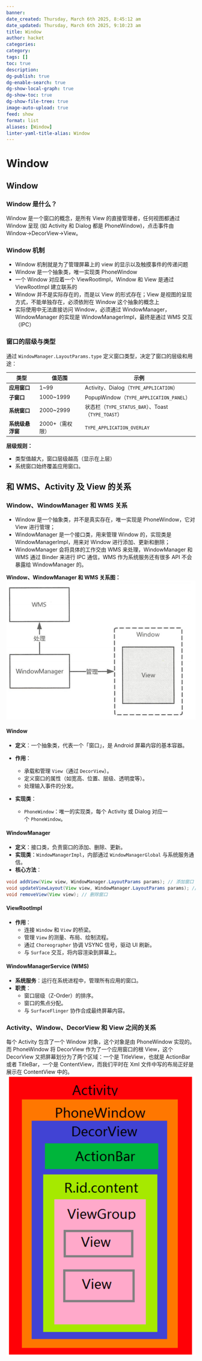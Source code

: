 ```yaml
---
banner: 
date_created: Thursday, March 6th 2025, 8:45:12 am
date_updated: Thursday, March 6th 2025, 9:10:23 am
title: Window
author: hacket
categories: 
category: 
tags: []
toc: true
description: 
dg-publish: true
dg-enable-search: true
dg-show-local-graph: true
dg-show-toc: true
dg-show-file-tree: true
image-auto-upload: true
feed: show
format: list
aliases: [Window]
linter-yaml-title-alias: Window
---
```


# Window

## Window

### Window 是什么？

Window 是一个窗口的概念，是所有 View 的直接管理者，任何视图都通过 Window 呈现 (如 Activity 和 Dialog 都是 PhoneWindow)，点击事件由 Window→DecorView→View。

### Window 机制

- Window 机制就是为了管理屏幕上的 view 的显示以及触摸事件的传递问题
- Window 是一个抽象类，唯一实现类 PhoneWindow
- 一个 Window 对应着一个 ViewRootImpl，Window 和 View 是通过 ViewRootImpl 建立联系的
- Window 并不是实际存在的，而是以 View 的形式存在；View 是视图的呈现方式，不能单独存在，必须依附在 Window 这个抽象的概念上
- 实际使用中无法直接访问 Window，必须通过 WindowManager，WindowManager 的实现是 WindowManagerImpl，最终是通过 WMS 交互（IPC）

### 窗口的层级与类型

通过 `WindowManager.LayoutParams.type` 定义窗口类型，决定了窗口的层级和用途：

| **类型**     | **值范围**    | **示例**                                     |
| ---------- | ---------- | ------------------------------------------ |
| **应用窗口**   | 1~99       | Activity、Dialog（`TYPE_APPLICATION`）        |
| **子窗口**    | 1000~1999  | PopupWindow（`TYPE_APPLICATION_PANEL`）      |
| **系统窗口**   | 2000~2999  | 状态栏（`TYPE_STATUS_BAR`）、Toast（`TYPE_TOAST`） |
| **系统级悬浮窗** | 2000+（需权限） | `TYPE_APPLICATION_OVERLAY`                 |

**层级规则：**
- 类型值越大，窗口层级越高（显示在上层）
- 系统窗口始终覆盖应用窗口。

## 和 WMS、Activity 及 View 的关系

### Window、WindowManager 和 WMS 关系

- Window 是一个抽象类，并不是真实存在，唯一实现是 PhoneWindow，它对 View 进行管理；
- WindowManager 是一个接口类，用来管理 Window 的，实现类是 WindowManagerImpl，用来对 Window 进行添加、更新和删除；
- WindowManager 会将具体的工作交由 WMS 来处理，WindowManager 和 WMS 通过 Binder 来进行 IPC 通信，WMS 作为系统服务还有很多 API 不会暴露给 WindowManager 的。

**Window、WindowManager 和 WMS 关系图：**![srhqu](https://raw.githubusercontent.com/hacket/ObsidianOSS/master/obsidian/srhqu.png)

#### Window

- **定义**：一个抽象类，代表一个「窗口」，是 Android 屏幕内容的基本容器。
	
- **作用**：
	- 承载和管理 `View`（通过 `DecorView`）。
	- 定义窗口的属性（如宽高、位置、层级、透明度等）。
	- 处理输入事件的分发。
		
- **实现类**：
	- `PhoneWindow`：唯一的实现类，每个 Activity 或 Dialog 对应一个 `PhoneWindow`。

#### WindowManager

- **定义**：接口类，负责窗口的添加、删除、更新。
- **实现类**：`WindowManagerImpl`，内部通过 `WindowManagerGlobal` 与系统服务通信。
- **核心方法**：

```java
void addView(View view, WindowManager.LayoutParams params); // 添加窗口
void updateViewLayout(View view, WindowManager.LayoutParams params); // 更新窗口参数
void removeView(View view); // 删除窗口
```

#### ViewRootImpl

- **作用**：
	- 连接 `Window` 和 `View` 的桥梁。
	- 管理 `View` 的测量、布局、绘制流程。
	- 通过 `Choreographer` 协调 VSYNC 信号，驱动 UI 刷新。
	- 与 `Surface` 交互，将内容渲染到屏幕上。

#### WindowManagerService (WMS)

- **系统服务**：运行在系统进程中，管理所有应用的窗口。
- **职责**：
	- 窗口层级（Z-Order）的排序。
	- 窗口的焦点分配。
	- 与 `SurfaceFlinger` 协作合成最终屏幕内容。

### Activity、Window、DecorView 和 View 之间的关系

每个 Activity 包含了一个 Window 对象，这个对象是由 PhoneWindow 实现的。而 PhoneWindow 将 DecorView 作为了一个应用窗口的根 View，这个 DecorView 又把屏幕划分为了两个区域：一个是 TitleView，也就是 ActionBar 或者 TitleBar，一个是 ContentView，而我们平时在 Xml 文件中写的布局正好是展示在 ContentView 中的。<br />![c5fqp](https://raw.githubusercontent.com/hacket/ObsidianOSS/master/obsidian/c5fqp.png)
